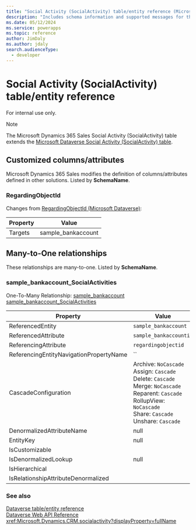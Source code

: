 ```yaml
---
title: "Social Activity (SocialActivity) table/entity reference (Microsoft Dynamics 365 Sales) | Microsoft Docs"
description: "Includes schema information and supported messages for the Social Activity (SocialActivity) table/entity with Microsoft Dynamics 365 Sales."
ms.date: 05/12/2024
ms.service: powerapps
ms.topic: reference
author: JimDaly
ms.author: jdaly
search.audienceType: 
  - developer
---
```


# Social Activity (SocialActivity) table/entity reference

For internal use only.

> [!NOTE]
> The Microsoft Dynamics 365 Sales Social Activity (SocialActivity) table extends the [Microsoft Dataverse Social Activity (SocialActivity) table](/power-apps/developer/data-platform/reference/entities/socialactivity).



## Customized columns/attributes

Microsoft Dynamics 365 Sales
modifies the definition of columns/attributes defined in other solutions. Listed by **SchemaName**.

### <a name="BKMK_RegardingObjectId"></a> RegardingObjectId

Changes from [RegardingObjectId (Microsoft Dataverse)](/power-apps/developer/data-platform/reference/entities/socialactivity#BKMK_RegardingObjectId):

|Property|Value|
|---|---|
|Targets|sample_bankaccount|


## Many-to-One relationships

These relationships are many-to-one. Listed by **SchemaName**.

### <a name="BKMK_sample_bankaccount_SocialActivities"></a> sample_bankaccount_SocialActivities

One-To-Many Relationship: [sample_bankaccount sample_bankaccount_SocialActivities](sample_bankaccount.md#BKMK_sample_bankaccount_SocialActivities)

|Property|Value|
|--------|-----|
|ReferencedEntity|`sample_bankaccount`|
|ReferencedAttribute|`sample_bankaccountid`|
|ReferencingAttribute|`regardingobjectid`|
|ReferencingEntityNavigationPropertyName|``|
|CascadeConfiguration|Archive: `NoCascade`<br />Assign: `Cascade`<br />Delete: `Cascade`<br />Merge: `NoCascade`<br />Reparent: `Cascade`<br />RollupView: `NoCascade`<br />Share: `Cascade`<br />Unshare: `Cascade`|
|DenormalizedAttributeName|null|
|EntityKey|null|
|IsCustomizable||
|IsDenormalizedLookup|null|
|IsHierarchical||
|IsRelationshipAttributeDenormalized||



### See also

[Dataverse table/entity reference](../about-entity-reference.md)  
[Dataverse Web API Reference](/power-apps/developer/data-platform/webapi/reference/about)   
<xref:Microsoft.Dynamics.CRM.socialactivity?displayProperty=fullName>

